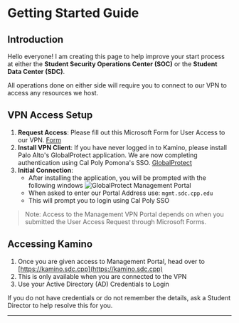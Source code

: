 # Getting Started Guide

## Introduction

Hello everyone! I am creating this page to help improve your start process at either the **Student Security Operations Center (SOC)** or the **Student Data Center (SDC)**.

All operations done on either side will require you to connect to our VPN to access any resources we host.

## VPN Access Setup

1. **Request Access**: Please fill out this Microsoft Form for User Access to our VPN. [Form](https://forms.cloud.microsoft/r/5BtvPPTJku)
2. **Install VPN Client**: If you have never logged in to Kamino, please install Palo Alto's GlobalProtect application. We are now completing authentication using Cal Poly Pomona's SSO. [GlobalProtect](https://vpn.connect.cpp.edu)
3. **Initial Connection**:
   - After installing the application, you will be prompted with the following windows ![GlobalProtect Management Portal](https://www.cppsoc.xyz/assets/documentation/getting-started/gp-mgmt.png)
   - When asked to enter our Portal Address use: `mgmt.sdc.cpp.edu`
   - This will prompt you to login using Cal Poly SSO

> Note: Access to the Management VPN Portal depends on when you submitted the User Access Request through Microsoft Forms.

## Accessing Kamino

1. Once you are given access to Management Portal, head over to [https://kamino.sdc.cpp](https://kamino.sdc.cpp)
2. This is only available when you are connected to the VPN
3. Use your Active Directory (AD) Credentials to Login

If you do not have credentials or do not remember the details, ask a Student Director to help resolve this for you.

---